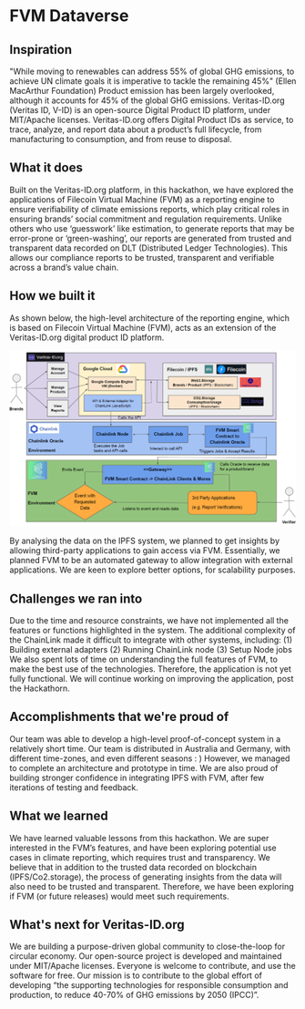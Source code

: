 # FVM Dataverse 

## Inspiration
 "While moving to renewables can address 55% of global GHG emissions, to achieve UN climate goals it is imperative to tackle the remaining 45%" (Ellen MacArthur Foundation)
Product emission has been largely overlooked, although it accounts for 45% of the global GHG emissions. Veritas-ID.org (Veritas ID, V-ID) is an open-source Digital Product ID platform, under MIT/Apache licenses. Veritas-ID.org offers Digital Product IDs as service, to trace, analyze, and report data about a product’s full lifecycle, from manufacturing to consumption, and from reuse to disposal.
## What it does
Built on the Veritas-ID.org platform, in this hackathon, we have explored the applications of Filecoin Virtual Machine (FVM) as a reporting engine to ensure verifiability of climate emissions reports, which play critical roles in ensuring brands’ social commitment and regulation requirements. Unlike others who use ‘guesswork’ like estimation, to generate reports that may be error-prone or ‘green-washing’, our reports are generated from trusted and transparent data recorded on DLT (Distributed Ledger Technologies). This allows our compliance reports to be trusted, transparent and verifiable across a brand’s value chain.
## How we built it
As shown below, the high-level architecture of the reporting engine, which is based on Filecoin Virtual Machine (FVM), acts as an extension of the Veritas-ID.org digital product ID platform.

![Alt text](FVM.png?raw=true "Title")

By analysing the data on the IPFS system, we planned to get insights by allowing third-party applications to gain access via FVM. Essentially, we planned FVM to be an automated gateway to allow integration with external applications. We are keen to explore better options, for scalability purposes.
## Challenges we ran into
Due to the time and resource constraints, we have not implemented all the features or functions highlighted in the system. 
The additional complexity of the ChainLink made it difficult to integrate with other systems, including: 
(1) Building external adapters 
(2) Running ChainLink node
(3) Setup Node jobs
We also spent lots of time on understanding the full features of FVM, to make the best use of the technologies. 
Therefore, the application is not yet fully functional. We will continue working on improving the application, post the Hackathorn. 
## Accomplishments that we're proud of
Our team was able to develop a high-level proof-of-concept system in a relatively short time.  Our team is distributed in Australia and Germany, with different time-zones, and even different seasons : ) However, we managed to complete an architecture and prototype in time. We are also proud of building stronger confidence in integrating IPFS with FVM, after few iterations of testing and feedback.
## What we learned
We have learned valuable lessons from this hackathon. We are super interested in the FVM’s features, and have been exploring potential use cases in climate reporting, which requires trust and transparency. We believe that in addition to the trusted data recorded on blockchain (IPFS/Co2.storage), the process of generating insights from the data will also need to be trusted and transparent. Therefore, we have been exploring if FVM (or future releases) would meet such requirements.
 ## What's next for Veritas-ID.org
We are building a purpose-driven global community to close-the-loop for circular economy. Our open-source project is developed and maintained under MIT/Apache licenses. Everyone is welcome to contribute, and use the software for free. Our mission is to contribute to the global effort of developing “the supporting technologies for responsible consumption and production, to reduce 40-70% of GHG emissions by 2050 (IPCC)”.


